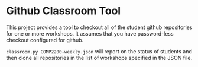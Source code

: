 # Github Classroom Tool

This project provides a tool to checkout all of the
student github repositories for one or more workshops.  It
assumes that you have password-less checkout configured
for github.

`classroom.py COMP2200-weekly.json` will report on the status of students
and then clone all repositories in the list of workshops specified in the JSON file.
